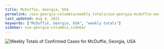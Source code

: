 ```yaml
---
title: McDuffie, Georgia, USA
permalink: /usa-georgia-columbia/weekly_totals/usa-georgia-mcduffie-weekly_totals.html
last_updated: Aug 4, 2021
keywords: ["McDuffie, Georgia, USA", "weekly totals"]
sidebar: usa-georgia-columbia_sidebar
---
```


![Weekly Totals of Confirmed Cases for McDuffie, Georgia, USA](/covid_tracker/images/graphs/usa-georgia-mcduffie-weekly_totals_graph.png)
